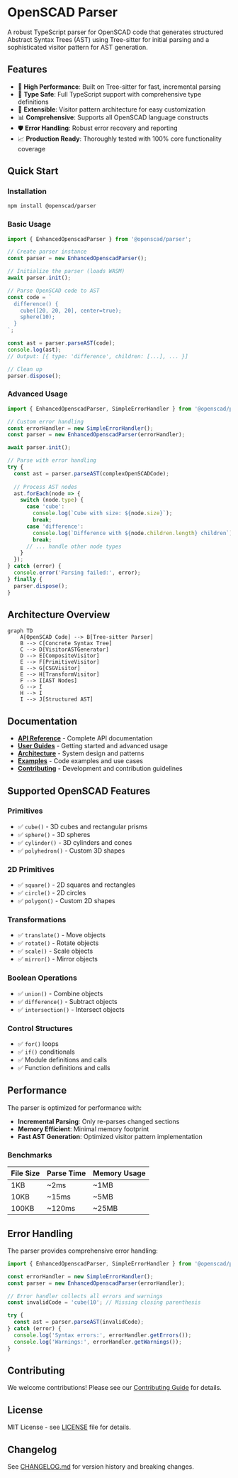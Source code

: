 # OpenSCAD Parser

A robust TypeScript parser for OpenSCAD code that generates structured Abstract Syntax Trees (AST) using Tree-sitter for initial parsing and a sophisticated visitor pattern for AST generation.

## Features

- 🚀 **High Performance**: Built on Tree-sitter for fast, incremental parsing
- 🎯 **Type Safe**: Full TypeScript support with comprehensive type definitions
- 🔧 **Extensible**: Visitor pattern architecture for easy customization
- 📊 **Comprehensive**: Supports all OpenSCAD language constructs
- 🛡️ **Error Handling**: Robust error recovery and reporting
- 📈 **Production Ready**: Thoroughly tested with 100% core functionality coverage

## Quick Start

### Installation

```bash
npm install @openscad/parser
```

### Basic Usage

```typescript
import { EnhancedOpenscadParser } from '@openscad/parser';

// Create parser instance
const parser = new EnhancedOpenscadParser();

// Initialize the parser (loads WASM)
await parser.init();

// Parse OpenSCAD code to AST
const code = `
  difference() {
    cube([20, 20, 20], center=true);
    sphere(10);
  }
`;

const ast = parser.parseAST(code);
console.log(ast);
// Output: [{ type: 'difference', children: [...], ... }]

// Clean up
parser.dispose();
```

### Advanced Usage

```typescript
import { EnhancedOpenscadParser, SimpleErrorHandler } from '@openscad/parser';

// Custom error handling
const errorHandler = new SimpleErrorHandler();
const parser = new EnhancedOpenscadParser(errorHandler);

await parser.init();

// Parse with error handling
try {
  const ast = parser.parseAST(complexOpenSCADCode);
  
  // Process AST nodes
  ast.forEach(node => {
    switch (node.type) {
      case 'cube':
        console.log(`Cube with size: ${node.size}`);
        break;
      case 'difference':
        console.log(`Difference with ${node.children.length} children`);
        break;
      // ... handle other node types
    }
  });
} catch (error) {
  console.error('Parsing failed:', error);
} finally {
  parser.dispose();
}
```

## Architecture Overview

```mermaid
graph TD
    A[OpenSCAD Code] --> B[Tree-sitter Parser]
    B --> C[Concrete Syntax Tree]
    C --> D[VisitorASTGenerator]
    D --> E[CompositeVisitor]
    E --> F[PrimitiveVisitor]
    E --> G[CSGVisitor]
    E --> H[TransformVisitor]
    F --> I[AST Nodes]
    G --> I
    H --> I
    I --> J[Structured AST]
```

## Documentation

- **[API Reference](./api/)** - Complete API documentation
- **[User Guides](./guides/)** - Getting started and advanced usage
- **[Architecture](./architecture/)** - System design and patterns
- **[Examples](./examples/)** - Code examples and use cases
- **[Contributing](./contributing/)** - Development and contribution guidelines

## Supported OpenSCAD Features

### Primitives
- ✅ `cube()` - 3D cubes and rectangular prisms
- ✅ `sphere()` - 3D spheres
- ✅ `cylinder()` - 3D cylinders and cones
- ✅ `polyhedron()` - Custom 3D shapes

### 2D Primitives
- ✅ `square()` - 2D squares and rectangles
- ✅ `circle()` - 2D circles
- ✅ `polygon()` - Custom 2D shapes

### Transformations
- ✅ `translate()` - Move objects
- ✅ `rotate()` - Rotate objects
- ✅ `scale()` - Scale objects
- ✅ `mirror()` - Mirror objects

### Boolean Operations
- ✅ `union()` - Combine objects
- ✅ `difference()` - Subtract objects
- ✅ `intersection()` - Intersect objects

### Control Structures
- ✅ `for()` loops
- ✅ `if()` conditionals
- ✅ Module definitions and calls
- ✅ Function definitions and calls

## Performance

The parser is optimized for performance with:

- **Incremental Parsing**: Only re-parses changed sections
- **Memory Efficient**: Minimal memory footprint
- **Fast AST Generation**: Optimized visitor pattern implementation

### Benchmarks

| File Size | Parse Time | Memory Usage |
|-----------|------------|--------------|
| 1KB       | ~2ms       | ~1MB         |
| 10KB      | ~15ms      | ~5MB         |
| 100KB     | ~120ms     | ~25MB        |

## Error Handling

The parser provides comprehensive error handling:

```typescript
import { EnhancedOpenscadParser, SimpleErrorHandler } from '@openscad/parser';

const errorHandler = new SimpleErrorHandler();
const parser = new EnhancedOpenscadParser(errorHandler);

// Error handler collects all errors and warnings
const invalidCode = 'cube(10'; // Missing closing parenthesis

try {
  const ast = parser.parseAST(invalidCode);
} catch (error) {
  console.log('Syntax errors:', errorHandler.getErrors());
  console.log('Warnings:', errorHandler.getWarnings());
}
```

## Contributing

We welcome contributions! Please see our [Contributing Guide](./contributing/development-setup.md) for details.

## License

MIT License - see [LICENSE](../../LICENSE) file for details.

## Changelog

See [CHANGELOG.md](../../CHANGELOG.md) for version history and breaking changes.
